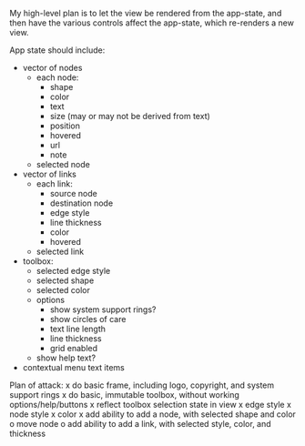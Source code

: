My high-level plan is to let the view be rendered from the app-state, and then
have the various controls affect the app-state, which re-renders a new view.

App state should include:
- vector of nodes
  - each node:
    - shape
    - color
    - text
    - size (may or may not be derived from text)
    - position
    - hovered
    - url
    - note
  - selected node
- vector of links
  - each link:
    - source node
    - destination node
    - edge style
    - line thickness
    - color
    - hovered
  - selected link
- toolbox:
  - selected edge style
  - selected shape
  - selected color
  - options
    - show system support rings?
    - show circles of care
    - text line length
    - line thickness
    - grid enabled
  - show help text?
- contextual menu text items

Plan of attack:
x do basic frame, including logo, copyright, and system support rings
x do basic, immutable toolbox, without working options/help/buttons
x reflect toolbox selection state in view
  x edge style
  x node style
  x color
x add ability to add a node, with selected shape and color
o move node
o add ability to add a link, with selected style, color, and thickness

